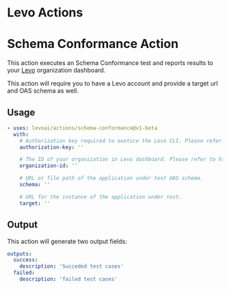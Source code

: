 # Levo Actions

# Schema Conformance Action

This action executes an Schema Conformance test and reports results to your [Levo](https://levo.ai) organization dashboard.

This action will require you to have a Levo account and provide a target url and OAS schema as well. 
## Usage

<!-- start usage -->
```yaml
- uses: levoai/actions/schema-conformance@v1-beta
  with:
    # Authorization key required to exetuce the Levo CLI. Please refer to https://app.levo.ai/settings/keys to get your authorization key.
    authorization-key: ''

    # The ID of your organization in Levo dashboard. Please refer to https://app.levo.ai/settings/organization to get your organization id.
    organization-id: ''

    # URL or file path of the application under test OAS schema.
    schema: ''

    # URL for the instance of the application under test.
    target: ''
```
<!-- end usage -->

## Output

This action will generate two output fields:
```yaml
outputs:
  success:
    description: 'Succeded test cases'
  failed:
    description: 'failed test cases'
```

